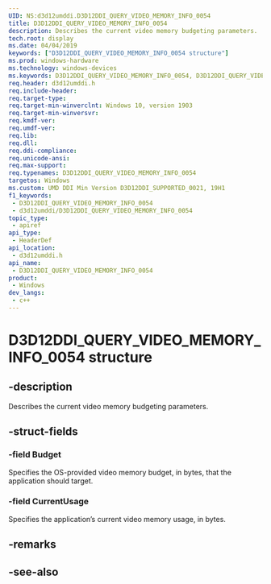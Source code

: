 ```yaml
---
UID: NS:d3d12umddi.D3D12DDI_QUERY_VIDEO_MEMORY_INFO_0054
title: D3D12DDI_QUERY_VIDEO_MEMORY_INFO_0054
description: Describes the current video memory budgeting parameters.
tech.root: display
ms.date: 04/04/2019
keywords: ["D3D12DDI_QUERY_VIDEO_MEMORY_INFO_0054 structure"]
ms.prod: windows-hardware
ms.technology: windows-devices
ms.keywords: D3D12DDI_QUERY_VIDEO_MEMORY_INFO_0054, D3D12DDI_QUERY_VIDEO_MEMORY_INFO_0054,
req.header: d3d12umddi.h
req.include-header: 
req.target-type: 
req.target-min-winverclnt: Windows 10, version 1903
req.target-min-winversvr: 
req.kmdf-ver: 
req.umdf-ver: 
req.lib: 
req.dll: 
req.ddi-compliance: 
req.unicode-ansi: 
req.max-support: 
req.typenames: D3D12DDI_QUERY_VIDEO_MEMORY_INFO_0054
targetos: Windows
ms.custom: UMD DDI Min Version D3D12DDI_SUPPORTED_0021, 19H1
f1_keywords:
 - D3D12DDI_QUERY_VIDEO_MEMORY_INFO_0054
 - d3d12umddi/D3D12DDI_QUERY_VIDEO_MEMORY_INFO_0054
topic_type:
 - apiref
api_type:
 - HeaderDef
api_location:
 - d3d12umddi.h
api_name:
 - D3D12DDI_QUERY_VIDEO_MEMORY_INFO_0054
product:
 - Windows
dev_langs:
 - c++
---
```


# D3D12DDI_QUERY_VIDEO_MEMORY_INFO_0054 structure


## -description

Describes the current video memory budgeting parameters.

## -struct-fields

### -field Budget

Specifies the OS-provided video memory budget, in bytes, that the application should target.

### -field CurrentUsage

 
Specifies the application’s current video memory usage, in bytes.

## -remarks

## -see-also

